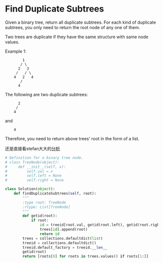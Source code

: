 # Find Duplicate Subtrees

Given a binary tree, return all duplicate subtrees. For each kind of duplicate subtrees, you only need to return the root node of any one of them.

Two trees are duplicate if they have the same structure with same node values.

Example 1:
```
        1
       / \
      2   3
     /   / \
    4   2   4
       /
      4
```
The following are two duplicate subtrees:
```
      2
     /
    4

```
and
```
    4
```
Therefore, you need to return above trees' root in the form of a list.


还是直接看stefan大大的[分析](https://leetcode.com/problems/find-duplicate-subtrees/discuss/106016/O(n)-time-and-space-lots-of-analysis)


```python
# Definition for a binary tree node.
# class TreeNode(object):
#     def __init__(self, x):
#         self.val = x
#         self.left = None
#         self.right = None

class Solution(object):
    def findDuplicateSubtrees(self, root):
        """
        :type root: TreeNode
        :rtype: List[TreeNode]
        """
        def getid(root):
            if root:
                id = treeid[root.val, getid(root.left), getid(root.right)]
                trees[id].append(root)
                return id
        trees = collections.defaultdict(list)
        treeid = collections.defaultdict()
        treeid.default_factory = treeid.__len__
        getid(root)
        return [roots[0] for roots in trees.values() if roots[1:]]
```

